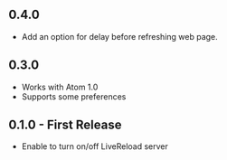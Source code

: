 ## 0.4.0
* Add an option for delay before refreshing web page.

## 0.3.0
* Works with Atom 1.0
* Supports some preferences

## 0.1.0 - First Release
* Enable to turn on/off LiveReload server

